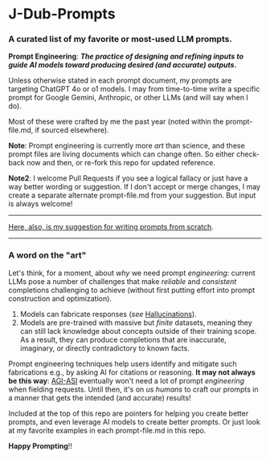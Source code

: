 # J-Dub-Prompts

### A curated list of my favorite or most-used LLM prompts.

**Prompt Engineering**: ***The practice of designing and refining inputs to guide AI models toward producing desired (and accurate) outputs.*** 

Unless otherwise stated in each prompt document, my prompts are targeting ChatGPT 4o or o1 models.  I may from time-to-time write a specific prompt for Google Gemini, Anthropic, or other LLMs (and will say when I do). 

Most of these were crafted by me the past year (noted within the prompt-file.md, if sourced elsewhere).

**Note**: Prompt engineering is currently more *art* than science, and these prompt files are living documents which can change often.  So either check-back now and then, or re-fork this repo for updated reference.

**Note2**: I welcome Pull Requests if you see a logical fallacy or just have a way better wording or suggestion.  If I don't accept or merge changes, I may create a separate alternate prompt-file.md from your suggestion. But input is always welcome!

----

[Here, also, is my suggestion for writing prompts from scratch](https://github.com/J-DubApps/J-Dub-Prompts/blob/main/1-Elements-of-a-Good-Prompt.md).

----

### A word on the "art"

Let's think, for a moment, about *why* we need prompt *engineering*: current LLMs pose a number of challenges that make *reliable* and *consistent* completions challenging to achieve (without first putting effort into prompt construction and optimization). 

1. Models can fabricate responses (*see* [Hallucinations](https://en.wikipedia.org/wiki/Hallucination_(artificial_intelligence))). 
2. Models are pre-trained with massive but *finite* datasets, meaning they can still lack knowledge about concepts outside of their training scope. As a result, they can produce completions that are inaccurate, imaginary, or directly contradictory to known facts.

Prompt engineering techniques help users identify and mitigate such fabrications e.g., by asking AI for citations or reasoning.  **It may not always be this way**: [AGI-ASI](https://en.wikipedia.org/wiki/Artificial_general_intelligence) eventually won't need a lot of prompt *engineering* when fielding requests.  Until then, it's on *us humans* to craft our prompts in a manner that gets the intended (and accurate) results!

Included at the top of this repo are pointers for helping you create better prompts, and even leverage AI models to create better prompts.  Or just look at my favorite examples in each prompt-file.md in this repo.

**Happy Prompting**!!
